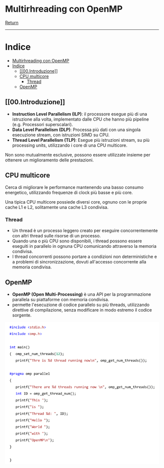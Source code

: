 # Multirhreading con OpenMP

[Return](./SistemiDigitali.md)

---

# Indice

- [Multirhreading con OpenMP](#multirhreading-con-openmp)
- [Indice](#indice)
  - [\[\[00.Introduzione\]\]](#00introduzione)
  - [CPU multicore](#cpu-multicore)
    - [Thread](#thread)
  - [OpenMP](#openmp)


## [[00.Introduzione]]

- **Instruction Level Parallelism (ILP)**: il processore esegue più di una istruzione alla volta, implementato dalle CPU che hanno più pipeline (e.g. Processori superscalari).
- **Data Level Parallelism (DLP)**: Processa più dati con una singola esecuzione stream, con istruzioni SIMD su CPU.
- **Thread Level Parallelism (TLP)**: Esegue più istruzioni stream, su più processing units, utilizzando i core di una CPU multicore.

Non sono mutualmente esclusive, possono essere utilizzate insieme per ottenere un miglioramento delle prestazioni.

## CPU multicore

Cerca di migliorare le performance mantenendo una basso consumo energetico, utilizzando frequenze di clock più basse e più core.

Una tipica CPU multicore possiede diversi core, ognuno con le proprie cache L1 e L2, solitamente una cache L3 condivisa.

### Thread

- Un thread è un processo leggero creato per eseguire concorrentemente con altri thread sulle risorse di un processo.
- Quando una o più CPU sono disponibili, i thread possono essere eseguiti in parallelo in ognuna CPU comunicando attraverso la memoria condivisa.
- I thread concorrenti possono portare a condizioni non deterministiche e a problemi di sincronizzazione, dovuti all'accesso concorrente alla memoria condivisa.

## OpenMP

- **OpenMP (Open Multi-Processing)** è una API per la programmazione parallela su piattaforme con memoria condivisa.
- permette l'esecuzione di codice parallelo su più threads, utilizzando direttive di compilazione, senza modificare in modo estremo il codice sorgente.

![alt text](image-25.png)

